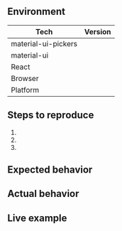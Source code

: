 <!-- Thanks so much for your time taking to open an issue, your work is appreciated! ❤️ -->

## Environment

| Tech                | Version |
|---------------------|---------|
| material-ui-pickers |         |
| material-ui         |         |
| React               |         |
| Browser             |         |
| Platform            |         |

## Steps to reproduce
1.
2.
3.

## Expected behavior
<!-- What behavior do you expect? -->

## Actual behavior
<!-- What behavior do you see? -->

## Live example
<!--
    Live examples help us to investigate bugs and save our time.
    Please try to make this example as simple as possible.
    To create an example you can use this playground:
    https://codesandbox.io/s/6wxqo5mxnz
-->